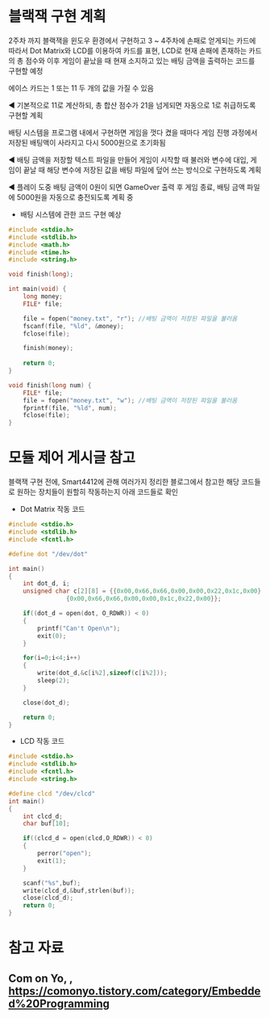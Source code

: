 # 블랙잭 구현 계획

2주차 까지 블랙잭을 윈도우 환경에서 구현하고 3 ~ 4주차에 손패로 얻게되는 카드에 따라서 Dot Matrix와 LCD를 이용하여 카드를 표현, LCD로 현재 손패에 존재하는 카드의 총 점수와 이후 게임이 끝났을 때 현재 소지하고 있는 배팅 금액을 출력하는 코드를 구현할 예정

에이스 카드는 1 또는 11 두 개의 값을 가질 수 있음 

◀ 기본적으로 11로 계산하되, 총 합산 점수가 21을 넘게되면 자동으로 1로 취급하도록 구현할 계획

배팅 시스템을 프로그램 내에서 구현하면 게임을 껏다 켰을 때마다 게임 진행 과정에서 저장된 배팅액이 사라지고 다시 5000원으로 초기화됨 

◀ 배팅 금액을 저장할 텍스트 파일을 만들어 게임이 시작할 때 불러와 변수에 대입, 게임이 끝날 때 해당 변수에 저장된 값을 배팅 파일에 덮어 쓰는 방식으로 구현하도록 계획 

◀ 플레이 도중 배팅 금액이 0원이 되면 GameOver 출력 후 게임 종료, 배팅 금액 파일에 5000원을 자동으로 충전되도록 계획 중 

- 배팅 시스템에 관한 코드 구현 예상

```c
#include <stdio.h>
#include <stdlib.h>
#include <math.h>
#include <time.h>
#include <string.h>

void finish(long);

int main(void) {
    long money;
    FILE* file;

    file = fopen("money.txt", "r"); //배팅 금액이 저장된 파일을 불러옴
    fscanf(file, "%ld", &money);
    fclose(file);

    finish(money);
    
    return 0;
}

void finish(long num) {
    FILE* file;
    file = fopen("money.txt", "w"); //배팅 금액이 저장된 파일을 불러옴
    fprintf(file, "%ld", num);
    fclose(file);
}
```

# 모듈 제어 게시글 참고

블랙잭 구현 전에, Smart4412에 관해 여러가지 정리한 블로그에서 참고한 해당 코드들로 원하는 장치들이 원할히 작동하는지 아래 코드들로 확인

- Dot Matrix 작동 코드

```c
#include <stdio.h>
#include <stdlib.h>
#include <fcntl.h>

#define dot "/dev/dot"

int main()
{
    int dot_d, i;
    unsigned char c[2][8] = {{0x00,0x66,0x66,0x00,0x00,0x22,0x1c,0x00},
                {0x00,0x66,0x66,0x00,0x00,0x1c,0x22,0x00}};

    if((dot_d = open(dot, O_RDWR)) < 0)
    {
        printf("Can't Open\n");
        exit(0);
    }

    for(i=0;i<4;i++)
    {
        write(dot_d,&c[i%2],sizeof(c[i%2]));
        sleep(2);
    }

    close(dot_d);

    return 0;
}
```

- LCD 작동 코드

```c
#include <stdio.h>
#include <stdlib.h>
#include <fcntl.h>
#include <string.h>

#define clcd "/dev/clcd"
int main()
{
    int clcd_d;
    char buf[10];

    if((clcd_d = open(clcd,O_RDWR)) < 0)
    {
        perror("open");
        exit(1);
    }

    scanf("%s",buf);
    write(clcd_d,&buf,strlen(buf));
    close(clcd_d);
    return 0;
}
```

# 참고 자료

## Com on Yo, <Embedded Programming>, https://comonyo.tistory.com/category/Embedded%20Programming